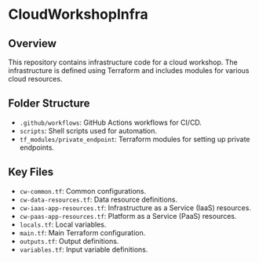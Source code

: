# CloudWorkshopInfra

## Overview

This repository contains infrastructure code for a cloud workshop. The infrastructure is defined using Terraform and includes modules for various cloud resources.

## Folder Structure

- `.github/workflows`: GitHub Actions workflows for CI/CD.
- `scripts`: Shell scripts used for automation.
- `tf_modules/private_endpoint`: Terraform modules for setting up private endpoints.

## Key Files

- `cw-common.tf`: Common configurations.
- `cw-data-resources.tf`: Data resource definitions.
- `cw-iaas-app-resources.tf`: Infrastructure as a Service (IaaS) resources.
- `cw-paas-app-resources.tf`: Platform as a Service (PaaS) resources.
- `locals.tf`: Local variables.
- `main.tf`: Main Terraform configuration.
- `outputs.tf`: Output definitions.
- `variables.tf`: Input variable definitions.
